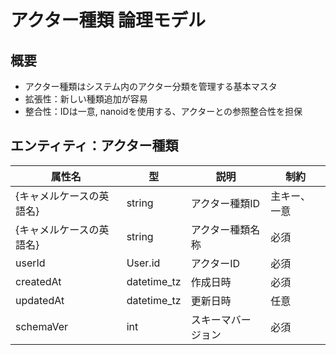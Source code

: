 # アクター種類 論理モデル

## 概要

- アクター種類はシステム内のアクター分類を管理する基本マスタ
- 拡張性：新しい種類追加が容易
- 整合性：IDは一意, nanoidを使用する、アクターとの参照整合性を担保

## エンティティ：アクター種類

| 属性名                   | 型          | 説明               | 制約         |
| ------------------------ | ----------- | ------------------ | ------------ |
| {キャメルケースの英語名} | string      | アクター種類ID     | 主キー、一意 |
| {キャメルケースの英語名} | string      | アクター種類名称   | 必須         |
| userId                   | User.id     | アクターID         | 必須         |
| createdAt                | datetime_tz | 作成日時           | 必須         |
| updatedAt                | datetime_tz | 更新日時           | 任意         |
| schemaVer                | int         | スキーマバージョン | 必須         |
